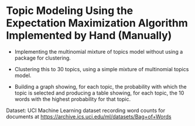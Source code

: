 # Topic Modeling Using the Expectation Maximization Algorithm Implemented by Hand (Manually)

* Implementing the multinomial mixture of topics model without using a package for clustering.

* Clustering this to 30 topics, using a simple mixture of multinomial topics model.

* Building a graph showing, for each topic, the probability with which the topic is selected and producing a table showing, for each topic, the 10 words with the highest probability for that topic.

Dataset: UCI Machine Learning dataset recording word counts for documents at https://archive.ics.uci.edu/ml/datasets/Bag+of+Words
